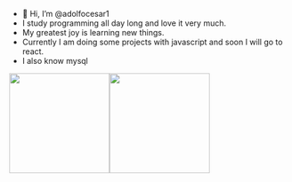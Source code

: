 - 👋 Hi, I’m @adolfocesar1
- I study programming all day long and love it very much.
- My greatest joy is learning new things.
- Currently I am doing some projects with javascript and soon I will go to react.
- I also know mysql
<div><a href="https://github.com/adolfocesar1"><img height="180em" src="https://github-readme-stats.vercel.app/api/top-langs/?username=adolfocesar1&layout=compact&langs_count=7&theme=dracula"/><img height="180em" src="https://github-readme-stats.vercel.app/api?username=adolfocesar1&show_icons=true&theme=dracula&include_all_commits=true&count_private=true"/></div>
